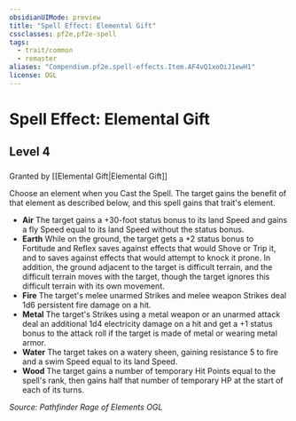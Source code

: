 ```yaml
---
obsidianUIMode: preview
title: "Spell Effect: Elemental Gift"
cssclasses: pf2e,pf2e-spell
tags:
  - trait/common
  - remaster
aliases: "Compendium.pf2e.spell-effects.Item.AF4vQ1xoOiJ1ewH1"
license: OGL
---
```

# Spell Effect: Elemental Gift
## Level 4
### 






Granted by [[Elemental Gift|Elemental Gift]]

Choose an element when you Cast the Spell. The target gains the benefit of that element as described below, and this spell gains that trait's element.

*   **Air** The target gains a +30-foot status bonus to its land Speed and gains a fly Speed equal to its land Speed without the status bonus.
*   **Earth** While on the ground, the target gets a +2 status bonus to Fortitude and Reflex saves against effects that would Shove or Trip it, and to saves against effects that would attempt to knock it prone. In addition, the ground adjacent to the target is difficult terrain, and the difficult terrain moves with the target, though the target ignores this difficult terrain with its own movement.
*   **Fire** The target's melee unarmed Strikes and melee weapon Strikes deal 1d6 persistent fire damage on a hit.
*   **Metal** The target's Strikes using a metal weapon or an unarmed attack deal an additional 1d4 electricity damage on a hit and get a +1 status bonus to the attack roll if the target is made of metal or wearing metal armor.
*   **Water** The target takes on a watery sheen, gaining resistance 5 to fire and a swim Speed equal to its land Speed.
*   **Wood** The target gains a number of temporary Hit Points equal to the spell's rank, then gains half that number of temporary HP at the start of each of its turns.

*Source: Pathfinder Rage of Elements*
*OGL*